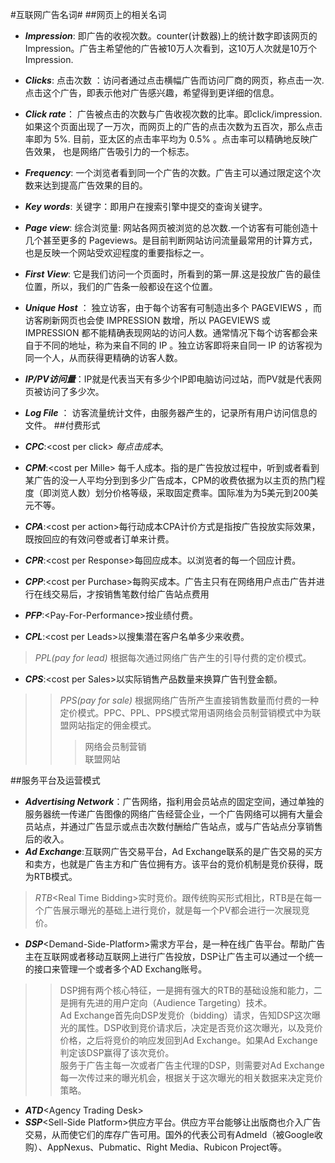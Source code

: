 #互联网广告名词#
##网页上的相关名词
*   ***Impression***: 即广告的收视次数。counter(计数器)上的统计数字即该网页的 Impression。广告主希望他的广告被10万人次看到，这10万人次就是10万个Impression.

*	***Clicks***: 点击次数 ：访问者通过点击横幅广告而访问厂商的网页，称点击一次.点击这个广告，即表示他对广告感兴趣，希望得到更详细的信息。 

*	***Click rate***： 广告被点击的次数与广告收视次数的比率。即click/impression.如果这个页面出现了一万次，而网页上的广告的点击次数为五百次，那么点击率即为 5%. 目前，亚太区的点击率平均为 0.5% 。点击率可以精确地反映广告效果， 也是网络广告吸引力的一个标志。 

*	***Frequency***: 一个浏览者看到同一个广告的次数。广告主可以通过限定这个次数来达到提高广告效果的目的。

*	***Key words***: 关键字：即用户在搜索引擎中提交的查询关键字。

*	***Page view***: 综合浏览量: 网站各网页被浏览的总次数.一个访客有可能创造十几个甚至更多的 Pageviews。是目前判断网站访问流量最常用的计算方式，也是反映一个网站受欢迎程度的重要指标之一。 
*	***First View***: 它是我们访问一个页面时，所看到的第一屏.这是投放广告的最佳位置，所以，我们的广告条一般都设在这个位置。
* ***Unique Host*** ： 独立访客，由于每个访客有可制造出多个 PAGEVIEWS ，而访客刷新网页也会使 IMPRESSION 数增，所以 PAGEVIEWS 或 IMPRESSION 都不能精确表现网站的访问人数。通常情况下每个访客都会来自于不同的地址，称为来自不同的 IP 。独立访客即将来自同一 IP 的访客视为同一个人，从而获得更精确的访客人数。
* ***IP/PV访问量***：IP就是代表当天有多少个IP即电脑访问过站，而PV就是代表网页被访问了多少次。
* ***Log File*** ： 访客流量统计文件，由服务器产生的，记录所有用户访问信息的文件。
##付费形式
* ***CPC***:&lt;cost per click&gt; *每点击成本*。
* ***CPM***:&lt;cost per Mille&gt; 每千人成本。指的是广告投放过程中，听到或者看到某广告的没一人平均分到到多少广告成本，CPM的收费依据为以主页的热门程度（即浏览人数）划分价格等级，采取固定费率。国际准为为5美元到200美元不等。
* ***CPA***:&lt;cost per action&gt;每行动成本CPA计价方式是指按广告投放实际效果，既按回应的有效问卷或者订单来计费。
* ***CPR***:&lt;cost per  Response&gt;每回应成本。以浏览者的每一个回应计费。
* ***CPP***:&lt;cost per Purchase&gt;每购买成本。广告主只有在网络用户点击广告并进行在线交易后，才按销售笔数付给广告站点费用
* ***PFP***:&lt;Pay-For-Performance&gt;按业绩付费。
* ***CPL***:&lt;cost per Leads&gt;以搜集潜在客户名单多少来收费。
>*PPL(pay for lead)* 根据每次通过网络广告产生的引导付费的定价模式。
* ***CPS***:&lt;cost per Sales&gt;以实际销售产品数量来换算广告刊登金额。
>>*PPS(pay for sale)* 根据网络广告所产生直接销售数量而付费的一种定价模式。PPC、PPL、PPS模式常用语网络会员制营销模式中为联盟网站指定的佣金模式。
>>>网络会员制营销</br>
  联盟网站

##服务平台及运营模式
* ***Advertising Network***：广告网络，指利用会员站点的固定空间，通过单独的服务器统一传递广告图像的网络广告经营企业，一个广告网络可以拥有大量会员站点，并通过广告显示或点击次数付酬给广告站点，或与广告站点分享销售后的收入。
* ***Ad Exchange***:互联网广告交易平台，Ad Exchange联系的是广告交易的买方和卖方，也就是广告主方和广告位拥有方。该平台的竞价机制是竞价获得，既为RTB模式。
>*RTB*&lt;Real Time Bidding&gt;实时竞价。跟传统购买形式相比，RTB是在每一个广告展示曝光的基础上进行竞价，就是每一个PV都会进行一次展现竞价。
* ***DSP***&lt;Demand-Side-Platform&gt;需求方平台，是一种在线广告平台。帮助广告主在互联网或者移动互联网上进行广告投放，DSP让广告主可以通过一个统一的接口来管理一个或者多个AD Exchang账号。
>>DSP拥有两个核心特征，一是拥有强大的RTB的基础设施和能力，二是拥有先进的用户定向（Audience Targeting）技术。</br>
Ad Exchange首先向DSP发竞价（bidding）请求，告知DSP这次曝光的属性。DSP收到竞价请求后，决定是否竞价这次曝光，以及竞价价格，之后将竞价的响应发回到Ad Exchange。如果Ad Exchange判定该DSP赢得了该次竞价。</br>
服务于广告主每一次或者广告主代理的DSP，则需要对Ad Exchange每一次传过来的曝光机会，根据关于这次曝光的相关数据来决定竞价策略。
* ***ATD***&lt;Agency Trading Desk&gt;
* ***SSP***&lt;Sell-Side Platform&gt;供应方平台。供应方平台能够让出版商也介入广告交易，从而使它们的库存广告可用。国外的代表公司有Admeld（被Google收购）、AppNexus、Pubmatic、Right Media、Rubicon Project等。</br>


